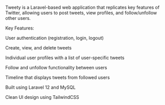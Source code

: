 Tweety is a Laravel-based web application that replicates key features of Twitter, allowing users to post tweets, view profiles, and follow/unfollow other users.

Key Features:

User authentication (registration, login, logout)

Create, view, and delete tweets

Individual user profiles with a list of user-specific tweets

Follow and unfollow functionality between users

Timeline that displays tweets from followed users

Built using Laravel 12 and MySQL

Clean UI design using TailwindCSS
